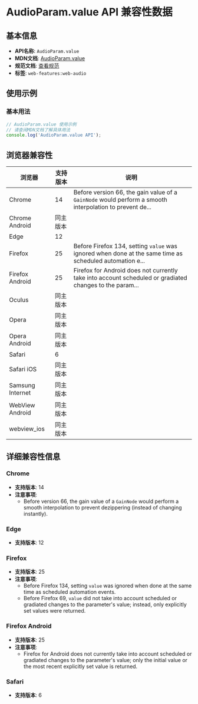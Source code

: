 # AudioParam.value API 兼容性数据

## 基本信息

- **API名称**: `AudioParam.value`
- **MDN文档**: [AudioParam.value](https://developer.mozilla.org/docs/Web/API/AudioParam/value)
- **规范文档**: [查看规范](https://webaudio.github.io/web-audio-api/#dom-audioparam-value)
- **标签**: `web-features:web-audio`

## 使用示例

### 基本用法

```javascript
// AudioParam.value 使用示例
// 请查阅MDN文档了解具体用法
console.log('AudioParam.value API');
```

## 浏览器兼容性

| 浏览器 | 支持版本 | 说明 |
|--------|----------|------|
| Chrome | 14 | Before version 66, the gain value of a `GainNode` would perform a smooth interpolation to prevent de... |
| Chrome Android | 同主版本 |  |
| Edge | 12 |  |
| Firefox | 25 | Before Firefox 134, setting `value` was ignored when done at the same time as scheduled automation e... |
| Firefox Android | 25 | Firefox for Android does not currently take into account scheduled or gradiated changes to the param... |
| Oculus | 同主版本 |  |
| Opera | 同主版本 |  |
| Opera Android | 同主版本 |  |
| Safari | 6 |  |
| Safari iOS | 同主版本 |  |
| Samsung Internet | 同主版本 |  |
| WebView Android | 同主版本 |  |
| webview_ios | 同主版本 |  |

## 详细兼容性信息

### Chrome

- **支持版本**: 14
- **注意事项**:
  - Before version 66, the gain value of a `GainNode` would perform a smooth interpolation to prevent dezippering (instead of changing instantly).

### Edge

- **支持版本**: 12

### Firefox

- **支持版本**: 25
- **注意事项**:
  - Before Firefox 134, setting `value` was ignored when done at the same time as scheduled automation events.
  - Before Firefox 69, `value` did not take into account scheduled or gradiated changes to the parameter's value; instead, only explicitly set values were returned.

### Firefox Android

- **支持版本**: 25
- **注意事项**:
  - Firefox for Android does not currently take into account scheduled or gradiated changes to the parameter's value; only the initial value or the most recent explicitly set value is returned.

### Safari

- **支持版本**: 6

